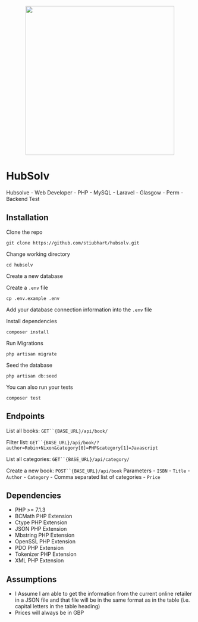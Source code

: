 <p align="center"><img src="https://res.cloudinary.com/dtfbvvkyp/image/upload/v1566331377/laravel-logolockup-cmyk-red.svg" width="400"></p>

# HubSolv

Hubsolve - Web Developer - PHP - MySQL - Laravel - Glasgow - Perm - Backend Test

## Installation
Clone the repo

```
git clone https://github.com/stiubhart/hubsolv.git
```
Change working directory
```
cd hubsolv
```
Create a new database

Create a `.env` file

```
cp .env.example .env
```

Add your database connection information into the `.env` file

Install dependencies

```
composer install
```

Run Migrations

```
php artisan migrate
```

Seed the database

```
php artisan db:seed
```

You can also run your tests

```
composer test
```


## Endpoints
List all books: `GET``{BASE_URL}/api/book/`

Filter list:  `GET``{BASE_URL}/api/book/?author=Robin+Nixon&category[0]=PHP&category[1]=Javascript`

List all categories:  `GET``{BASE_URL}/api/category/`

Create a new book: `POST``{BASE_URL}/api/book`
    Parameters 
    - `ISBN`
    - `Title`
    - `Author`
    - `Category` - Comma separated list of categories
    - `Price`

## Dependencies 
- PHP >= 7.1.3
- BCMath PHP Extension
- Ctype PHP Extension
- JSON PHP Extension
- Mbstring PHP Extension
- OpenSSL PHP Extension
- PDO PHP Extension
- Tokenizer PHP Extension
- XML PHP Extension


## Assumptions
- I Assume I am able to get the information from the current online retailer in a JSON file and that file will be in the same format as in the table (i.e. capital letters in the table heading)
- Prices will always be in GBP
